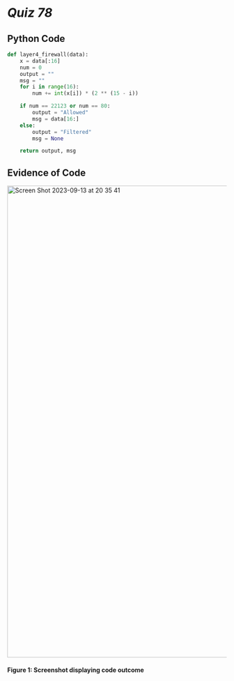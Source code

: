 # *Quiz 78* #

## Python Code
```.py
def layer4_firewall(data):
    x = data[:16]
    num = 0
    output = ""
    msg = ""
    for i in range(16):
        num += int(x[i]) * (2 ** (15 - i))

    if num == 22123 or num == 80:
        output = "Allowed"
        msg = data[16:]
    else:
        output = "Filtered"
        msg = None

    return output, msg

```

## Evidence of Code
<img width="1083" alt="Screen Shot 2023-09-13 at 20 35 41" src="https://github.com/maytemirabel/year-2/assets/105724334/d7e36fef-a7f9-4197-9c25-130b45b7c8f3">

#### Figure 1: Screenshot displaying code outcome



